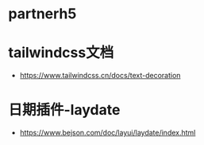 # partnerh5

# tailwindcss文档
- https://www.tailwindcss.cn/docs/text-decoration

# 日期插件-laydate
- https://www.bejson.com/doc/layui/laydate/index.html